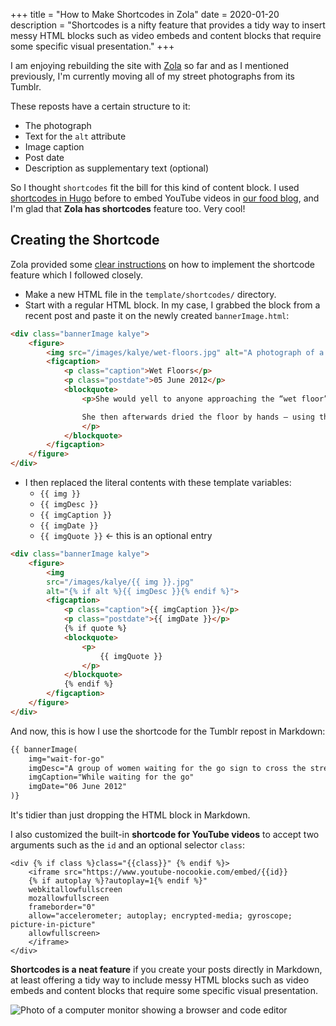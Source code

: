 +++
title = "How to Make Shortcodes in Zola"
date = 2020-01-20
description = "Shortcodes is a nifty feature that provides a tidy way to insert messy HTML blocks such as video embeds and content blocks that require some specific visual presentation."
+++

I am enjoying rebuilding the site with [Zola](https://www.getzola.org/) so far and as I mentioned previously, I'm currently moving all of my street photographs from its Tumblr.

These reposts have a certain structure to it:

- The photograph
- Text for the `alt` attribute
- Image caption
- Post date
- Description as supplementary text (optional)

So I thought `shortcodes` fit the bill for this kind of content block. I used [shortcodes in Hugo](https://gohugo.io/content-management/shortcodes/) before to embed YouTube videos in [our food blog](https://ulampinoy.com), and I'm glad that **Zola has shortcodes** feature too. Very cool!

## Creating the Shortcode

Zola provided some [clear instructions](https://www.getzola.org/documentation/content/shortcodes/) on how to implement the shortcode feature which I followed closely.

- Make a new HTML file in the `template/shortcodes/` directory.
- Start with a regular HTML block. In my case, I grabbed the block from a recent post and paste it on the newly created `bannerImage.html`:

```html
<div class="bannerImage kalye">
    <figure>
        <img src="/images/kalye/wet-floors.jpg" alt="A photograph of a man seated in a Metro train solving a Suduko puzzle on a newspaper.">
        <figcaption>
            <p class="caption">Wet Floors</p>
            <p class="postdate">05 June 2012</p>
            <blockquote>
                <p>She would yell to anyone approaching the “wet floor” zone. Oh yeah, she did yell at me not to step in to the zone.

                She then afterwards dried the floor by hands – using the “wet floor” sign.
                </p>
            </blockquote>
        </figcaption>
    </figure>
</div>
```
- I then replaced the literal contents with these template variables:
    - `{{ img }}`
    - `{{ imgDesc }}`
    - `{{ imgCaption }}`
    - `{{ imgDate }}`
    - `{{ imgQuote }}` <- this is an optional entry

```html
<div class="bannerImage kalye">
    <figure>
        <img
        src="/images/kalye/{{ img }}.jpg"
        alt="{% if alt %}{{ imgDesc }}{% endif %}">
        <figcaption>
            <p class="caption">{{ imgCaption }}</p>
            <p class="postdate">{{ imgDate }}</p>
            {% if quote %}
            <blockquote>
                <p>
                    {{ imgQuote }}
                </p>
            </blockquote>
            {% endif %}
        </figcaption>
    </figure>
</div>
```

And now, this is how I use the shortcode for the Tumblr repost in Markdown:

```md
{{ bannerImage(
    img="wait-for-go"
    imgDesc="A group of women waiting for the go sign to cross the street"
    imgCaption="While waiting for the go"
    imgDate="06 June 2012"
)}
```

It's tidier than just dropping the HTML block in Markdown.

I also customized the built-in **shortcode for YouTube videos** to accept two arguments such as the `id` and an optional selector `class`:

```jinja2
<div {% if class %}class="{{class}}" {% endif %}>
    <iframe src="https://www.youtube-nocookie.com/embed/{{id}}
    {% if autoplay %}?autoplay=1{% endif %}"
    webkitallowfullscreen
    mozallowfullscreen
    frameborder="0"
    allow="accelerometer; autoplay; encrypted-media; gyroscope; picture-in-picture"
    allowfullscreen>
    </iframe>
</div>
```

**Shortcodes is a neat feature** if you create your posts directly in Markdown, at least offering a tidy way to include messy HTML blocks such as video embeds and content blocks that require some specific visual presentation.

<div class="bannerImage">
    <img src="/images/photo-computer-monitor-code-editor.jpg" alt="Photo of a computer monitor showing a browser and code editor">
</div>

